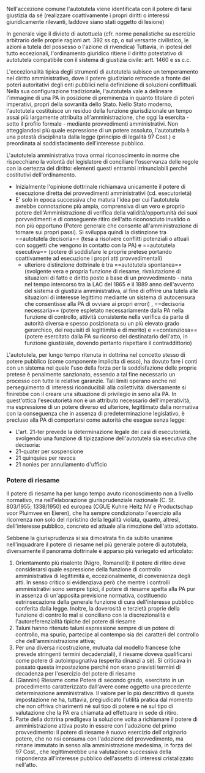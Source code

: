 Nell'accezione comune l'autotutela viene identificata con il potere di farsi giustizia da sé (realizzare coattivamente i propri diritti o interessi giuridicamente rilevanti, laddove siano stati oggetto di lesione)

In generale vige il divieto di autottuela (cfr. norme penalistiche su esercizio arbitrario delle proprie ragioni art. 392 ss cp, o sul versante civilistico, le azioni a tutela del possesso o l'azione di rivendica)
Tuttavia, in ipotesi del tutto eccezionali, l'ordinamento giuridico ritiene il diritto potestativo di autotutela compatibile con il sistema di giustizia civile: artt. 1460 e ss c.c.

L'eccezionalità tipica degli strumenti di autotutela subisce un temperamento nel diritto amministrativo, dove il potere giudiziario retrocede a fronte dei poteri autoritativi degli enti pubblici nella definizione di soluzioni conflittuali.
Nella sua configurazione tradizionale, l'autotutela vale a delineare l'immagine di una PA in posizione di preminenza in quanto titolare di poteri imperativi, propri della sovranità dello Stato. Nello Stato moderno, l'autotutela costituisce un residuo della funzione giurisdizionale un tempo assai più largamente attribuita all'amministrazione, che oggi la esercita - sotto il profilo formale - mediante provvedimenti amministrativi.
Non atteggiandosi più quale espressione di un potere assoluto, l'autotuttela è una potestà disciplinata dalla legge (principio di legalità 97 Cost.) e preordinata al soddisfacimento dell'interesse pubblico. 

L'autotutela amministrativa trova ormai riconoscimento in norme che rispecchiano la volontà del legislatore di conciliare l'osservanza delle regole con la certezza del diritto: elementi questi entrambi irrinunciabili perché costitutivi dell'ordinamento.
- Inizialmente l'opinione dottrinale richiamava unicamente il potere di esecuzione diretta dei provvedimenti amministrativi (cd. esecutorietà)
- E' solo in epoca successiva che matura l'idea per cui l'autotutela avrebbe connotazione più ampia, comprensiva di un vero e proprio potere dell'Amministrazione di verifica della validità/opportunità dei suoi porvvedimenti e di conseguente ritiro dell'atto riconosciuto invalido o non più opportuno (Potere generale che consente all'amministrazione di tornare sui propri passi). Si sviluppa quindi la distinzione tra ==autotutela decisoria== (tesa a risolvere conflitti potenziali o attuali con soggetti che vengono in contatto con la PA) e ==autotutela esecutiva== (potere di soddisfare le proprie pretese portando coattivamente ad esecuzione i propri atti provvedimentali)
	- ulteriore distinzione dottrinale è tra ==autotutela spontanea== (svolgente vera e propria funzione di riesame, rivalutazione di situazioni di fatto e diritto poste a base di un provvedimento - nata nel tempo intercorso tra la LAC del 1865 e il 1889 anno dell'avvento del sistema di giustizia amministrativa, al fine di offrire una tutela alle situazioni di interesse legittimo mediante un sistema di autocensura che consentisse alla PA di ovviare ai propri errori) , ==decisoria necessaria== (potere espletato necessariamente dalla PA nella funzione di controllo, attività consistente nella verifica da parte di autorità diversa e spesso posizionata su un più elevato grado gerarchico, dei requisiti di legittimità e di merito) e ==contenziosa== (potere esercitato dalla PA su ricorso del destinatario dell'atto, in funzione giustiziale, dovendo pertanto rispettare il contraddittorio)

L'autotutela, per lungo tempo ritenuta in dottrina nel concetto stesso di potere pubblico (come componente implicita di esso), ha dovuto fare i conti con un sistema nel quale l'uso della forza per la soddisfazione delle proprie pretese è penalmente sanzionato, essendo a tal fine necessario un processo con tutte le relative garanzie. Tali limiti operano anche nel perseguimento di interessi riconducibili alla collettività: diversamente si finirebbe con il creare una situazione di privilegio in seno alla PA.
In quest'ottica l'esecutorietà non è un attributo necessario dell'imperatività, ma espressione di un potere diverso ed ulteriore, legittimato dalla normativa con la conseguenza che in assenza di predeterminazione legislativo, è precluso alla PA di comportarsi come autorità che esegue senza legge:
- L'art. 21-ter prevede la determinazione legale dei casi di esecutorietà, svolgendo una funzione di tipizzazione dell'autotutela sia esecutiva che decisoria:
- 21-quater per sospensione
- 21 quinquies per revoca
- 21 nonies per annullamento d'ufficio

### Potere di riesame
Il potere di riesame ha per lungo tempo avuto riconoscimento non a livello normativo, ma nell'elaborazione giurisprudenziale nazionale (C. St. 803/1955; 1338/1950) ed europea (CGUE Kuhne Heitz NV e Productschap voor Pluimvee en Eieren), che ha sempre condizionato l'esercizio alla ricorrenza non solo del ripristino della legalità violata, quanto, altresì, dell'interesse pubblico, concreto ed attuale alla rimozione dell'atto adottato.

Sebbene la giurisprudenza si sia dimostrata fin da subito unanime nell'inquadrare il potere di riesame nel più generale potere di autotutela, diversamente il panorama dottrinale è apparso più variegato ed articolato:
1. Orientamento più risalente (Nigro, Romanelli): il potere di ritiro deve considerarsi quale espressione della funzione di controllo amministrativa di legittimità e, eccezionalmente, di convenienza degli atti. In senso critico si evidenziava però che mentre i controlli amministrativi sono sempre tipici, il potere di riesame spetta alla PA pur in assenza di un'apposita previsione normativa, costituendo estrinsecazione della generale funzione di cura dell'interesse pubblico conferita dalla legge. Inoltre, la doverosità e terzietà proprie della funzione di controllo mal si conciliano con la discrezionalità e l'autoreferenzialità tipiche del potere di riesame
2. Taluni hanno ritenuto taluni espressione sempre di un potere di controllo, ma spurio, partecipe al contempo sia dei caratteri del controllo che dell'amministrazione attiva;
3. Per una diversa ricostruzione, mutuata dal modello francese (che prevede stringenti termini decadenziali), il riesame doveva qualificarsi come potere di autoimpugnativa (esperita dinanzi a sè). Si criticava in passato questa impostazione perché non erano previsti termini di decadenza per l'esercizio del potere di riesame
4. (Giannini) Riesame come Potere di secondo grado, esercitato in un procedimento caratterizzato dall'avere come oggetto una precedente determinazione amministrativa. Il valore per lo più descrittivo di questa impostazione ne ha, tuttavia, pregiudicato l'utilità pratica dal momento che non offriva chiarimenti né sul tipo di potere e né sul tipo di valutazione che la PA era chiamata ad effettuare in sede di ritiro.
5. Parte della dottrina predligeva la soluzione volta a richiamare il potere di amministrazione attiva posto in essere con l'adozione del primo provvedimento: il potere di riesame è nuovo esercizio dell'originario potere, che no nsi consuma con l'adozione del provvedimento, ma rimane immutato in senso alla amministrazione medesima, in forza del 97 Cost., che legittimerebbe una valutazione successiva della rispondenza all'interesse pubblico dell'assetto di interessi cristalizzato nell'atto. 
